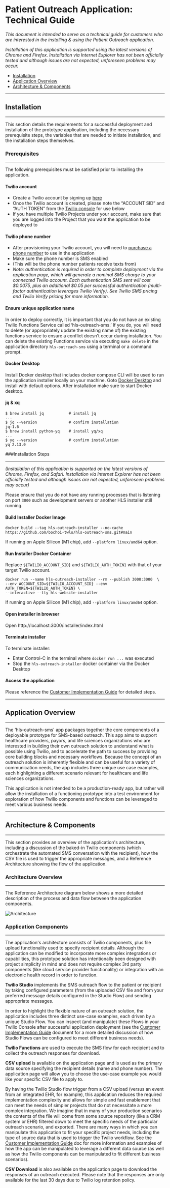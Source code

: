 # Patient Outreach Application: Technical Guide

*This document is intended to serve as a technical guide for customers
who are interested in the installing & using the Patient Outreach application.*

*Installation of this application is supported using the latest versions of Chrome and Firefox.
Installation via Internet Explorer has not been officially tested and although issues are not expected, unforeseen problems may occur.*

- [Installation](#installation)
- [Application Overview](#application-overview)
- [Architecture & Components](#architecture--components)

---

## Installation

---

This section details the requirements for a successful deployment and installation of the prototype application, including the necessary prerequisite steps, the variables that are needed to initiate installation, and the installation steps themselves.

### Prerequisites
***
The following prerequisites must be satisfied prior to installing the application.

#### Twilio account

  - Create a Twilio account by signing up [here](https://www.twilio.com/try-twilio)
  - Once the Twilio account is created,
    please note the “ACCOUNT SID” and “AUTH TOKEN”
    from the [Twilio console](https://console.twilio.com/) for use below
  - If you have multiple Twilio Projects under your account, make sure that you are logged into the Project that you want the application to be deployed to

#### Twilio phone number

- After provisioning your Twilio account,
  you will need to [purchase a phone number](https://www.twilio.com/console/phone-numbers/incoming)
  to use in the application
- Make sure the phone number is SMS enabled
- (This will be the phone number patients receive texts from)
- <em>Note: authentication is required in order to complete deployment via the application page,
  which will generate a nominal SMS charge to your connected Twilio account.
  Each authentication SMS sent will cost $0.0075,
  plus an additional $0.05 per successful authentication
  (multi-factor authentication leverages Twilio Verify).
  See Twilio SMS pricing and Twilio Verify pricing for more information.</em>
  
#### Ensure unique application name

In order to deploy correctly, it is important
that you do not have an existing Twilio Functions Service called ‘hls-outreach-sms.’
If you do, you will need to delete (or appropriately update the existing name of)
the existing functions service to ensure a conflict doesn’t occur during installation.
You can delete the existing Functions service via executing `make delete`
in the application directory `hls-outreach-sms` using a terminal or a command prompt.


#### Docker Desktop

Install Docker desktop that includes docker compose CLI will be used to run the application installer locally on your machine.
Goto [Docker Desktop](https://www.docker.com/products/docker-desktop) and install with default options.
After installation make sure to start Docker desktop.

#### jq & xq

```shell
$ brew install jq           # install jq
...
$ jq --version              # confirm installation
jq-1.6
$ brew install python-yq    # install yq/xq
...
$ yq --version              # confirm installation
yq 2.13.0
```
  
###Installation Steps
***
<em>(Installation of this application is supported on the latest versions of Chrome, Firefox, and Safari.
Installation via Internet Explorer has not been officially tested
and although issues are not expected, unforeseen problems may occur)</em>

Please ensure that you do not have any running processes
that is listening on port `3000`
such as development servers or another HLS installer still running.

#### Build Installer Docker Image

```shell
docker build --tag hls-outreach-installer --no-cache https://github.com/bochoi-twlo/hls-outreach-sms.git#main
```

If running on Apple Silicon (M1 chip), add `--platform linux/amd64` option.

#### Run Installer Docker Container

Replace `${TWILIO_ACCOUNT_SID}` and `${TWILIO_AUTH_TOKEN}` with that of your target Twilio account.

```shell
docker run --name hls-outreach-installer --rm --publish 3000:3000  \
--env ACCOUNT_SID=${TWILIO_ACCOUNT_SID} --env AUTH_TOKEN=${TWILIO_AUTH_TOKEN} \
--interactive --tty hls-website-installer
```

If running on Apple Silicon (M1 chip), add `--platform linux/amd64` option.

#### Open installer in browser

Open http://localhost:3000/installer/index.html

#### Terminate installer

To terminate installer:
- Enter Control-C in the terminal where `docker run ...` was executed
- Stop the `hls-outreach-installer` docker container via the Docker Desktop

#### Access the application

Please reference the [Customer Implementation Guide](https://twilio-cms-prod.s3.amazonaws.com/documents/Patient_Outreach_App_Implementation_Guide.pdf) for detailed steps.

---

## Application Overview

---

The 'hls-outreach-sms' app packages together the core components of a deployable prototype for SMS-based outreach.
This app aims to support healthcare providers, payors, and life sciences organizations
who are interested in building their own outreach solution to understand what is possible using Twilio,
and to accelerate the path to success by providing core building blocks and necessary workflows.
Because the concept of an outreach solution is inherently flexible and can be useful for a variety of communication needs,
the app includes three unique use case examples,
each highlighting a different scenario relevant for healthcare and life sciences organizations.

This application is not intended to be a production-ready app,
but rather will allow the installation of a functioning prototype
into a test environment for exploration of how Twilio components
and functions can be leveraged to meet various business needs.

---

## Architecture & Components

---

This section provides an overview of the application's architecture,
including a discussion of the baked-in Twilio components
(which orchestrate the automated SMS conversation with the recipient),
how the CSV file is used to trigger the appropriate messages,
and a Reference Architecture showing the flow of the application.

### Architecture Overview
***
The Reference Architecture diagram below shows a more detailed description of the process and data flow between the application components.

![Architecture](assets/architecture.png)

### Application Components
***

The application's architecture consists of Twilio components,
plus file upload functionality used to specify recipient details.
Although the application can be modified to incorporate more complex integrations or capabilities,
this prototype solution has intentionally been designed with project simplicity in mind
and does not require complex 3rd party components (like cloud service provider functionality)
or integration with an electronic health record in order to function.

**Twilio Studio** implements the SMS outreach flow to the patient or recipient by taking configured parameters
(from the uploaded CSV file and from your preferred message details configured in the Studio Flow)
and sending appropriate messages.

In order to highlight the flexible nature of an outreach solution,
the application includes three distinct use-case examples, each driven by a unique Studio Flow.
You can inspect (and manipulate) these Flows in your Twilio Console after successful application deployment
(see the [Customer Implementation Guide](https://twilio-cms-prod.s3.amazonaws.com/documents/Patient_Outreach_App_Implementation_Guide.pdf) document for a more detailed discussion of how Studio Flows
can be configured to meet different business needs).

**Twilio Functions** are used to execute the SMS flow for each recipient and to collect the outreach responses
for download.

**CSV upload** is available on the application page and is used as the primary data source specifying the recipient details
(name and phone number).
The application page will allow you to choose the use-case example you would like your specific CSV file to apply to.

By having the Twilio Studio flow trigger from a CSV upload
(versus an event from an integrated EHR, for example),
this application reduces the required implementation complexity
and allows for simple and fast enablement that can meet the needs of simpler projects
that do not necessitate a more complex integration.
We imagine that in many of your production scenarios the contents of the file will come from
some source repository (like a CRM system or EHR) filtered down
to meet the specific needs of the particular outreach scenario, and exported.
There are many ways in which you can manipulate this application to fit your specific project needs,
including the type of source data that is used to trigger the Twilio workflow.
See the [Customer Implementation Guide](https://twilio-cms-prod.s3.amazonaws.com/documents/Patient_Outreach_App_Implementation_Guide.pdf) doc for more information
and examples of how the app can be manipulated to leverage a different data source
(as well as how the Twilio components can be manipulated to fit different business scenarios).

**CSV Download** is also available on the application page to download the responses of an outreach executed.
Please note that the responses are only available for the last 30 days due to Twilio log retention policy.
